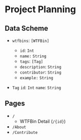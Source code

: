 # Project Planning

## Data Scheme

* `wtfbins`: `[WTFBin]`
    * `id`: `Int`
    * `name:` `String`
    * `tags`: `[Tag]`
    * `description`: `String`
    * `contributor`: `String`
    * `example:` `String`

* `Tag`
    `id`: `Int`
    `name`: `String`

## Pages

* `/`
    * WTFBin Detail (`/{id}`)
* `/About`
* `/Contribute`
 
